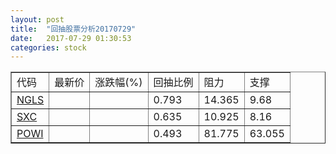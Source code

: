 ```yaml
---
layout: post
title:  "回抽股票分析20170729"
date:   2017-07-29 01:30:53
categories: stock
---
```

<script type="text/javascript">
var stockList = []
stockList.push('gb_ngls');
stockList.push('gb_sxc');
stockList.push('gb_powi');
</script>
<table border="1">
 <tr>
 <td>代码</td>
 <td>最新价</td>
 <td>涨跌幅(%)</td>
 <td>回抽比例</td>
 <td>阻力</td>
 <td>支撑</td>
</tr>
  <tr id="ngls">
  <td><a href="http://stock.finance.sina.com.cn/usstock/quotes/NGLS.html" target="_blank">NGLS</a></td><td></td><td></td><td>0.793</td><td>14.365</td><td>9.68</td></tr>
  <tr id="sxc">
  <td><a href="http://stock.finance.sina.com.cn/usstock/quotes/SXC.html" target="_blank">SXC</a></td><td></td><td></td><td>0.635</td><td>10.925</td><td>8.16</td></tr>
  <tr id="powi">
  <td><a href="http://stock.finance.sina.com.cn/usstock/quotes/POWI.html" target="_blank">POWI</a></td><td></td><td></td><td>0.493</td><td>81.775</td><td>63.055</td></tr>
</table>
